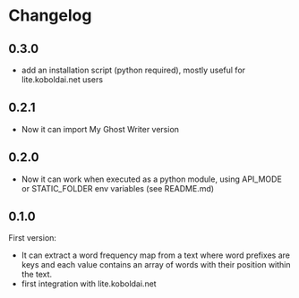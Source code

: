 # Changelog

## 0.3.0

- add an installation script (python required), mostly useful for lite.koboldai.net users

## 0.2.1

- Now it can import My Ghost Writer version

## 0.2.0

- Now it can work when executed as a python module, using API_MODE or STATIC_FOLDER env variables (see README.md)

## 0.1.0

First version:

- It can extract a word frequency map from a text where word prefixes are keys and each value contains an array of words with their position within the text.
- first integration with lite.koboldai.net
